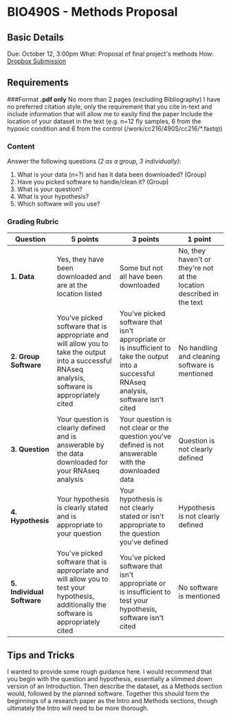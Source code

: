 # BIO490S - Methods Proposal

## Basic Details
Due: October 12, 3:00pm
What: Proposal of final project's methods
How: [Dropbox Submission](https://www.dropbox.com/request/2t3pgjqb51nABni4BBA1)

## Requirements
###Format
**.pdf only** 
No more than 2 pages (excluding Bibliography)
I have no preferred citation style, only the requirement that you cite in-text and include information that will allow me to easily find the paper
Include the location of your dataset in the text (e.g. n=12 fly samples, 6 from the hypoxic condition and 6 from the control (/work/cc216/490S/cc216/*.fastq))

### Content
Answer the following questions _(2 as a group, 3 individually)_:
1. What is your data (n=?) and has it data been downloaded? (Group) 
2. Have you picked software to handle/clean it? (Group)
3. What is your question?
4. What is your hypothesis?
5. Which software will you use?

### Grading Rubric

|Question|5 points|3 points|1 point|
|--------|--------|--------|-------|
|**1. Data**|Yes, they have been downloaded and are at the location listed|Some  but not all have been downloaded|No, they haven't or they're not at the location described in the text|
|**2. Group Software**|You've picked software that is appropriate and will allow you to take the output into a successful RNAseq analysis, software is appropriately cited|You've picked software that isn't appropriate or is insufficient to take the output into a successful RNAseq analysis, software isn't cited|No handling and cleaning software is mentioned|
|**3. Question**|Your question is clearly defined and is answerable by the data downloaded for your RNAseq analysis|Your question is not clear or the question you've defined is not answerable with the downloaded data|Question is not clearly defined|
|**4. Hypothesis**|Your hypothesis is clearly stated and is appropriate to your question|Your hypothesis is not clearly stated or isn't appropriate to the question you've defined|Hypothesis is not clearly defined|
|**5. Individual Software**|You've picked software that is appropriate and will allow you to test your hypothesis, additionally the software is appropriately cited|You've picked software that isn't appropriate or is insufficient to test your hypothesis, software isn't cited|No software is mentioned|

## Tips and Tricks
I wanted to provide some rough guidance here. I would recommend that you begin with the question and hypothesis, essentially a slimmed down version of an Introduction. Then describe the dataset, as a Methods section would, followed by the planned software. Together this should form the beginnings of a research paper as the Intro and Methods sections, though ultimately the Intro will need to be more thorough.